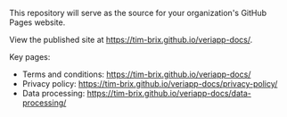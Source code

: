 This repository will serve as the source for your organization's GitHub Pages website.

View the published site at https://tim-brix.github.io/veriapp-docs/.

Key pages:
- Terms and conditions: https://tim-brix.github.io/veriapp-docs/
- Privacy policy: https://tim-brix.github.io/veriapp-docs/privacy-policy/
- Data processing: https://tim-brix.github.io/veriapp-docs/data-processing/
